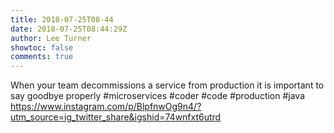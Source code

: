 ```yaml
---
title: 2018-07-25T08-44
date: 2018-07-25T08:44:29Z
author: Lee Turner
showtoc: false
comments: true
---
```


When your team decommissions a service from production it is important to say goodbye properly #microservices #coder #code #production #java https://www.instagram.com/p/BlpfnwOg9n4/?utm_source=ig_twitter_share&igshid=74wnfxt6utrd


